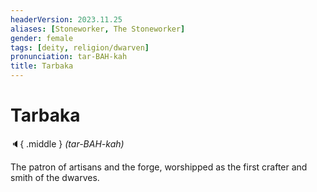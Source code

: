 ```yaml
---
headerVersion: 2023.11.25
aliases: [Stoneworker, The Stoneworker]
gender: female
tags: [deity, religion/dwarven]
pronunciation: tar-BAH-kah
title: Tarbaka
---
```

# Tarbaka
:speaker:{ .middle } *(tar-BAH-kah)*  

The patron of artisans and the forge, worshipped as the first crafter and smith of the dwarves. 